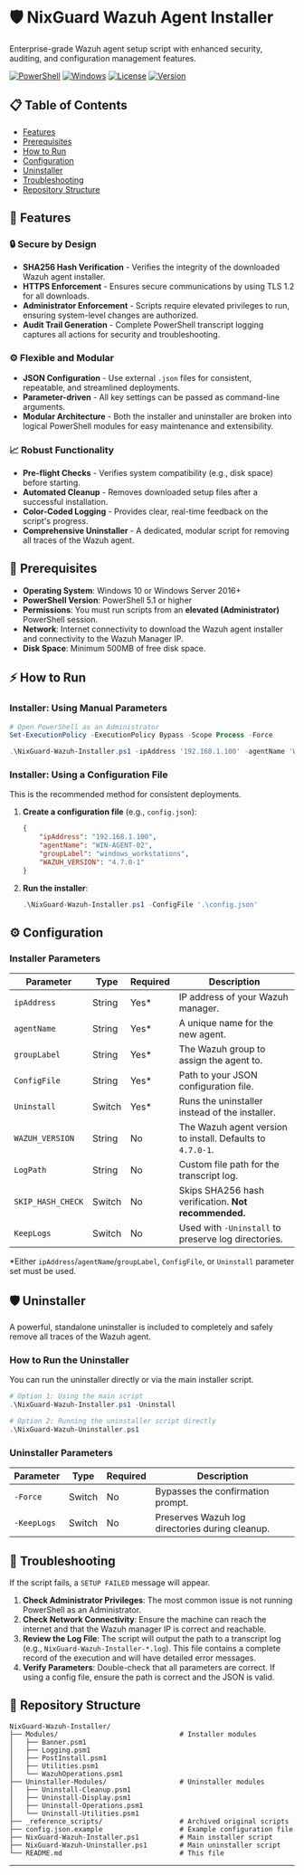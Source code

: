 # 🛡️ NixGuard Wazuh Agent Installer

Enterprise-grade Wazuh agent setup script with enhanced security, auditing, and configuration management features.

[![PowerShell](https://img.shields.io/badge/PowerShell-5.1%2B-blue.svg)](https://github.com/PowerShell/PowerShell)
[![Windows](https://img.shields.io/badge/Windows-10%2B-green.svg)](https://www.microsoft.com/windows)
[![License](https://img.shields.io/badge/License-MIT-yellow.svg)](LICENSE)
[![Version](https://img.shields.io/badge/Version-3.2-orange.svg)](CHANGELOG.md)

## 📋 Table of Contents

- [Features](#-features)
- [Prerequisites](#-prerequisites)
- [How to Run](#-how-to-run)
- [Configuration](#-configuration)
- [Uninstaller](#-uninstaller)
- [Troubleshooting](#-troubleshooting)
- [Repository Structure](#-repository-structure)

## 🚀 Features

### 🔒 **Secure by Design**
- **SHA256 Hash Verification** - Verifies the integrity of the downloaded Wazuh agent installer.
- **HTTPS Enforcement** - Ensures secure communications by using TLS 1.2 for all downloads.
- **Administrator Enforcement** - Scripts require elevated privileges to run, ensuring system-level changes are authorized.
- **Audit Trail Generation** - Complete PowerShell transcript logging captures all actions for security and troubleshooting.

### ⚙️ **Flexible and Modular**
- **JSON Configuration** - Use external `.json` files for consistent, repeatable, and streamlined deployments.
- **Parameter-driven** - All key settings can be passed as command-line arguments.
- **Modular Architecture** - Both the installer and uninstaller are broken into logical PowerShell modules for easy maintenance and extensibility.

### 📈 **Robust Functionality**
- **Pre-flight Checks** - Verifies system compatibility (e.g., disk space) before starting.
- **Automated Cleanup** - Removes downloaded setup files after a successful installation.
- **Color-Coded Logging** - Provides clear, real-time feedback on the script's progress.
- **Comprehensive Uninstaller** - A dedicated, modular script for removing all traces of the Wazuh agent.

## 🔧 Prerequisites

- **Operating System**: Windows 10 or Windows Server 2016+
- **PowerShell Version**: PowerShell 5.1 or higher
- **Permissions**: You must run scripts from an **elevated (Administrator)** PowerShell session.
- **Network**: Internet connectivity to download the Wazuh agent installer and connectivity to the Wazuh Manager IP.
- **Disk Space**: Minimum 500MB of free disk space.

## ⚡ How to Run

### **Installer: Using Manual Parameters**

```powershell
# Open PowerShell as an Administrator
Set-ExecutionPolicy -ExecutionPolicy Bypass -Scope Process -Force

.\NixGuard-Wazuh-Installer.ps1 -ipAddress '192.168.1.100' -agentName 'WIN-AGENT-01' -groupLabel 'windows_servers'
```

### **Installer: Using a Configuration File**

This is the recommended method for consistent deployments.

1.  **Create a configuration file** (e.g., `config.json`):

    ```json
    {
        "ipAddress": "192.168.1.100",
        "agentName": "WIN-AGENT-02",
        "groupLabel": "windows_workstations",
        "WAZUH_VERSION": "4.7.0-1"
    }
    ```

2.  **Run the installer**:

    ```powershell
    .\NixGuard-Wazuh-Installer.ps1 -ConfigFile '.\config.json'
    ```

## ⚙️ Configuration

### **Installer Parameters**

| Parameter | Type | Required | Description |
|-----------|------|----------|-------------|
| `ipAddress` | String | Yes* | IP address of your Wazuh manager. |
| `agentName` | String | Yes* | A unique name for the new agent. |
| `groupLabel` | String | Yes* | The Wazuh group to assign the agent to. |
| `ConfigFile` | String | Yes* | Path to your JSON configuration file. |
| `Uninstall` | Switch | Yes* | Runs the uninstaller instead of the installer. |
| `WAZUH_VERSION` | String | No | The Wazuh agent version to install. Defaults to `4.7.0-1`. |
| `LogPath` | String | No | Custom file path for the transcript log. |
| `SKIP_HASH_CHECK` | Switch | No | Skips SHA256 hash verification. **Not recommended.** |
| `KeepLogs` | Switch | No | Used with `-Uninstall` to preserve log directories. |

*Either `ipAddress`/`agentName`/`groupLabel`, `ConfigFile`, or `Uninstall` parameter set must be used.

## 🛡️ Uninstaller

A powerful, standalone uninstaller is included to completely and safely remove all traces of the Wazuh agent.

### **How to Run the Uninstaller**

You can run the uninstaller directly or via the main installer script.

```powershell
# Option 1: Using the main script
.\NixGuard-Wazuh-Installer.ps1 -Uninstall

# Option 2: Running the uninstaller script directly
.\NixGuard-Wazuh-Uninstaller.ps1
```

### **Uninstaller Parameters**

| Parameter | Type | Required | Description |
|-----------|------|----------|-------------|
| `-Force` | Switch | No | Bypasses the confirmation prompt. |
| `-KeepLogs` | Switch | No | Preserves Wazuh log directories during cleanup. |

## 🚨 Troubleshooting

If the script fails, a `SETUP FAILED` message will appear.

1.  **Check Administrator Privileges**: The most common issue is not running PowerShell as an Administrator.
2.  **Check Network Connectivity**: Ensure the machine can reach the internet and that the Wazuh manager IP is correct and reachable.
3.  **Review the Log File**: The script will output the path to a transcript log (e.g., `NixGuard-Wazuh-Installer-*.log`). This file contains a complete record of the execution and will have detailed error messages.
4.  **Verify Parameters**: Double-check that all parameters are correct. If using a config file, ensure the path is correct and the JSON is valid.

## 📁 Repository Structure

```
NixGuard-Wazuh-Installer/
├── Modules/                              # Installer modules
│   ├── Banner.psm1
│   ├── Logging.psm1
│   ├── PostInstall.psm1
│   ├── Utilities.psm1
│   └── WazuhOperations.psm1
├── Uninstaller-Modules/                  # Uninstaller modules
│   ├── Uninstall-Cleanup.psm1
│   ├── Uninstall-Display.psm1
│   ├── Uninstall-Operations.psm1
│   └── Uninstall-Utilities.psm1
├── _reference_scripts/                   # Archived original scripts
├── config.json.example                   # Example configuration file
├── NixGuard-Wazuh-Installer.ps1          # Main installer script
├── NixGuard-Wazuh-Uninstaller.ps1        # Main uninstaller script
└── README.md                             # This file
```

---
